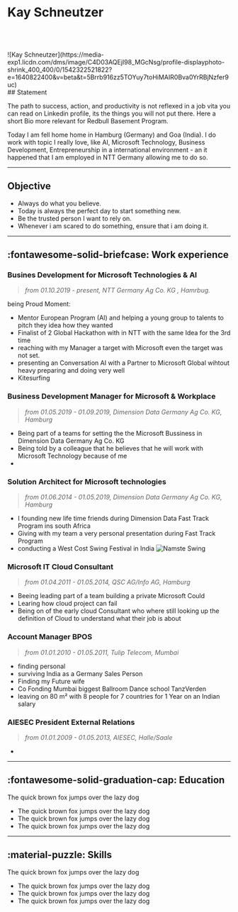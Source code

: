 # Kay Schneutzer
<br>
<br><br>![Kay Schneutzer](https://media-exp1.licdn.com/dms/image/C4D03AQEjI98_MGcNsg/profile-displayphoto-shrink_400_400/0/1542322521822?e=1640822400&v=beta&t=5Brrb916zz5TOYuy7toHiMAIR0Bva0YrRBjNzfer9uc)
<br>
## Statement

The path to success, action, and productivity is not reflexed in a job vita you can read on  Linkedin profile, its the things you will not put there. Here a short Bio more relevant for Redbull Basement Program. 

Today  I am  fell home home in Hamburg (Germany) and Goa (India). I do work with topic I really love, like AI, Microsoft Technology, Business Development, Entrepreneurship in a international environment - an it happened that I am employed in NTT Germany allowing me to do so. 

---

## Objective

* Always do what you believe. 
* Today is always the perfect day to start something new. 
* Be the trusted person I want to rely on.
* Whenever i am scared to do something, ensure that i am doing it.  

---

## :fontawesome-solid-briefcase: Work experience

### Busines Development for Microsoft Technologies & AI 
> *from 01.10.2019 - present, NTT Germany Ag Co. KG , Hamrbug.* <br>

being Proud Moment: 

* Mentor European Program (AI) and helping a young group to talents to pitch they idea how they wanted
* Finalist of 2 Global Hackathon with in NTT with the same Idea for the 3rd time
* reaching with my Manager a target with Microsoft even the target was not set. 
* presenting an Conversation AI with a Partner to Microsoft Global wihtout heavy preparing and doing very well
* Kitesurfing


### Business Development Manager for Microsoft & Workplace 
> *from 01.05.2019 - 01.09.2019, Dimension Data Germany Ag Co. KG, Hamburg* <br>

* Being part of a teams for setting the the Microsoft Bussiness in Dimension Data Germany Ag Co. KG
* Being told by a colleague that he believes that he will work with Microsoft Technology because of me 
* 

###  Solution Architect for Microsoft technologies 
> *from 01.06.2014 - 01.05.2019, Dimension Data Germany Ag Co. KG, Hamburg* <br>

* I founding new life time friends during Dimension Data Fast Track Program ins south Africa
* Giving with my team a very personal presentation during Fast Track Program
* conducting a West Cost Swing Festival in India ![Namste Swing](https://namasteswing.in/?fbclid=IwAR0uXs7akKQcK8jYuyX1Mn10ynVbIk6T94COuCZo9Is5tmRcFl4Gt54W6Xc)

###  Microsoft IT Cloud Consultant 
> *from 01.04.2011 - 01.05.2014, QSC AG/Info AG, Hamburg* <br>

* Beeing leading part of a team building a private Microsoft Could
* Learing how cloud project can fail
* Being on of the early cloud Consultant who where still looking up the definition of Cloud to understand what their job is about

###  Account Manager BPOS 
> *from 01.01.2010 - 01.05.2011, Tulip Telecom, Mumbai* <br>

* finding personal 
* surviving India as a Germany Sales Person
* Finding my Future wife 
* Co Fonding Mumbai biggest Ballroom Dance school TanzVerden
* leaving on 80 m² with 8 people for 7 countries for 1 Year on an Indian salary 

###  AIESEC President External Relations 
> *from 01.01.2009 - 01.05.2013, AIESEC, Halle/Saale* <br>

* 





---

## :fontawesome-solid-graduation-cap: Education
The quick brown fox jumps over the lazy dog  

  - The quick brown fox jumps over the lazy dog  
  - The quick brown fox jumps over the lazy dog  
  - The quick brown fox jumps over the lazy dog  

---

## :material-puzzle: Skills
The quick brown fox jumps over the lazy dog  

  - The quick brown fox jumps over the lazy dog  
  - The quick brown fox jumps over the lazy dog  
  - The quick brown fox jumps over the lazy dog  
